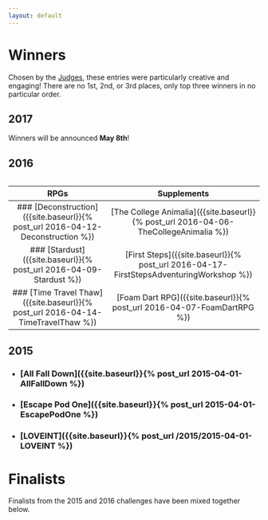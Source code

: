 ```yaml
---
layout: default
---
```


# Winners
Chosen by the [Judges]({{site.baseurl}}/judges), these entries were particularly creative and engaging! There are no 1st, 2nd, or 3rd places, only top three winners in no particular order.

## 2017
Winners will be announced **May 8th**!

## 2016
<table>

| RPGs | Supplements |
| :---: | :---: |
| ### [Deconstruction]({{site.baseurl}}{% post_url 2016-04-12-Deconstruction %}) | [The College Animalia]({{site.baseurl}}{% post_url 2016-04-06-TheCollegeAnimalia %}) |
| ### [Stardust]({{site.baseurl}}{% post_url 2016-04-09-Stardust %}) | [First Steps]({{site.baseurl}}{% post_url 2016-04-17-FirstStepsAdventuringWorkshop %}) |
| ### [Time Travel Thaw]({{site.baseurl}}{% post_url 2016-04-14-TimeTravelThaw %}) | [Foam Dart RPG]({{site.baseurl}}{% post_url 2016-04-07-FoamDartRPG %}) |

## 2015
* ### [All Fall Down]({{site.baseurl}}{% post_url 2015-04-01-AllFallDown %})
* ### [Escape Pod One]({{site.baseurl}}{% post_url 2015-04-01-EscapePodOne %})
* ### [LOVEINT]({{site.baseurl}}{% post_url /2015/2015-04-01-LOVEINT %})

# Finalists 
Finalists from the 2015 and 2016 challenges have been mixed together below.

<div id="random_finalists"></div>

